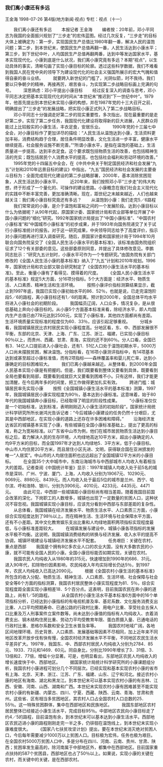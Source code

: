 ### 我们离小康还有多远
王金海
1998-07-26
第4版(地方新闻·视点)
专栏：视点（十一）

　　我们离小康还有多远
　　本报记者  王金海
　　编者按：20年前，邓小平同志为我国的全面振兴规划了“三步走”的宏伟蓝图。经过几次反复，“三步走”的目标大体上被确定为：第一步，实现国民生产总值比1980年翻一番，解决人民的温饱问题；第二步，到本世纪末，使国民生产总值再翻一番，人民生活达到小康水平；第三步，到下世纪中叶，人均国民生产总值再翻两番，达到中等发达国家水平，基本实现现代化。小康到底是什么状况，我们离小康究竟有多远？本期“视点”，以生动具体的事实，清晰勾画了实现小康目标的轮廓。透过这些科学数据，我们不难看到我国人民在党中央的领导下为建设现代化的社会主义强国所展示的宏大气魄和值得自豪的奋斗业绩。
　　就要跨入新世纪的门槛了，光阴似箭，时不我待。我们要以只争朝夕的精神，再接再厉，艰苦奋斗，为实现第二步战略目标画上完满的句号。
　　深思熟虑：邓小平提出小康目标
　　经过反复深入的调查与思考，邓小平同志决定把基本实现现代化的时间从“本世纪末”推迟到“下一世纪中叶”。1979年，他首先提出到本世纪末实现小康的构想，并在1987年党的十三大召开之前，明确提出了“三步走”的发展战略，把实现小康正式列入了第二步战略目标。
　　邓小平同志十分强调走好第二步的现实重要性，多次指出，现在最重要的是走好第二步。实现了第二步任务，我国现代化建设将取得新的巨大进展，人民群众将能过上比较殷实的小康生活，丰衣足食，安居乐业。
　　1990年党的十三届七中全会，对小康目标作了更加详尽的描绘：“人民生活从温饱达到小康，生活资料更加丰裕，消费结构趋于合理，居住条件明显改善，文化生活进一步丰富，健康水平继续提高，社会服务设施不断完善。”“所谓小康水平，是指在温饱的基础上，生活质量进一步提高，达到丰衣足食。这个要求既包括物质生活的改善，也包括精神生活的充实；既包括居民个人消费水平的提高，也包括社会福利和劳动环境的改善。”
　　1995年党的十四届五中全会，在《中共中央关于制定国民经济和社会发展“九五”计划和2010年远景目标的建议》中指出，“九五”国民经济和社会发展的主要奋斗目标为：全面完成现代化建设的第二步战略部署，2000年，基本消除贫困现象，人民生活达到小康水平。
　　近20年来，我们按照邓小平“三步走”的伟大构想，终于形成了一个量化的、可操作的建设思路。小康概念在我们社会主义现代化的实践中不断丰富完善，更加准确清晰。现在，距世纪之末越来越近，人们也越来越关注：我们离小康目标究竟还有多远？
　　从温饱到小康：我们走完5／6路程
　　我们常常说的小康，是介于温饱和富裕之间的一个发展阶段。达到小康目标以什么为依据呢？从90年代起，原国家计委、国家统计局和农业部等单位开展了中国小康问题的“细化”研究。1992年国家统计局提出了“中国小康标准”、“中国农村小康标准”和“中国城市小康标准”的初步成果，并于1993年向国务院递交了关于试行小康标准统计的报告。对于这一研究成果，中央领导同志给予了高度评价，指示对小康问题再进行深入调查研究。随后，原国家计委和国家统计局于1994年10月联合向国务院呈交了《全国人民生活小康水平的基本标准》，该标准由国务院组织征求了12个有关部委的意见。这些部委原则同意，并提出了具体修改意见。李鹏同志批示：“研究九五计划时，小康水平可作为一个专题研究。”由国务院有关部门修改的《全国人民生活小康的基本标准》纳入了“九五”计划和2010年规划。1996年，国家统计局和农业部又联合研究制定了《全国农村小康生活水平的基本标准》。至此，衡量小康有了看得见、摸得着的尺度。
　　《全国人民小康生活水平的基本标准》规定5大方面，分16项分指标。5个大方面是：经济水平、物质生活、人口素质、精神生活和生活环境。
　　按照小康评价指标测算结果显示，截止到1997年底，我国已实现小康初始水平的86．52％，也就是说，已走完温饱阶段5／6的路程，离小康目标还有1／6的距离。预计到2000年，全国总体平均水平将进入小康社会的初期阶段。
　　我国幅员辽阔，人口众多，情况复杂，是从很低基础上奔向小康目标的。从小康5个方面基本标准来看，除经济水平，即人均国内生产总值已由778元达到2500元，实现了小康标准，其他四方面都尚有差距。生活环境质量实现标准的程度仅为60．33％，应该引起足够重视。
　　分城乡看，我国城镇居民比农村居民实现小康程度高。分地区看，东、中、西部发展很不平衡，东部的北京、天津、上海、广东、江苏、浙江、福建，已实现小康目标90％以上，而贵州、西藏、甘肃、青海，实现的还不到60％。分人口看，全国已有3．14亿人口提前进入小康社会，还有1．51亿人口处于温饱初期水平，5000万人口尚未摆脱贫困，解决温饱。分指标看，在16项小康测评指标中，有14项基本达到或甚至超过小康标准值，而有2项指标——森林覆盖率和婴儿死亡率，达到小康确定的目标困难较大。
　　我们已离小康越来越近。从整体看，到2000年全国人民基本实现小康是有把握的。但是，我们既要看到整体又要看到具体，既要看到全局也要看到局部，既要看到成就巨大又要看到困难不小。只有这样，我们才能更加清醒，在今后两年多的时间里，把工作做得更加扎实有效。
　　跨进门槛：城镇居民率先实现小康
　　按照《全国城镇小康生活水平的基本标准》测算，1997年，我国城镇居民小康实现程度为90％，基本达到小康标准。这意味着，始于80年代的我国城镇奔小康目标，已经取得了明显的阶段性成果。
　　“小康标准仅仅是一个初始标准，达到标准，表明刚刚迈入小康生活的初始阶段”。国家统计局统计科学研究所所长谢鸿光告诉记者：“今后城镇小康建设的任务仍然十分艰巨，尤其是中西部地区，在实现小康的道路上还存在许多困难和障碍。”
　　沿海经济发达省区的城镇基本实现了小康，有些城镇在全国小康标准基础上，提出了更高的标准，称之为宽裕标准。以广东省中山市为例，他们在城市居民物质生活达到小康目标之后，着力解决人民的生存环境，人均绿地高达10平方米，超出小康确定的人均9平方米的目标，而全国1997年才达到人均绿地5．3平方米，低于小康目标。中山市人均住房20平方米，而且居住小区先进、文明，获得联合国在亚洲颁发的唯一“人居奖”。中山市的人均居住面积也远远超出了全国城镇12平方米的小康目标。
　　在全国35个大中城市中，东南沿海城市与中西部城市人均收入有着相当大的差距。记者查阅《中国统计年鉴》显示：1997年城镇人均收入处于前5名的城市是深圳、广州、宁波、厦门、上海，人均收入分别为19067元、10290元、9069元、8980元、8439元。而人均收入处于最后5位的城市是兰州、西宁、哈尔滨、呼和浩特、银川，分别为3906元、4010元、4233元、4435元、4471元。
　　由此可见，中西部一些城镇距小康目标尚有相当差距。随着我国目前国企改革的深化，下岗职工的人数增多，城镇也出现了一定数量的贫困人口，这种状况不容忽视。我国城镇实现小康目标，应该充分看到中西部与东部差距的复杂性。
　　从总体看，我国城镇在经济发展水平、物质生活水平、人口素质三方面，小康综合实现程度达到了98％以上。而在精神生活、生活环境与社会保障水平方面，还有不小差距。其中文化教育娱乐支出比重和人均绿地面积两项指标实现程度最低，与小康标准差距较大。
　　在城镇发展与建设中，城镇小康各项指标的发展水平极不均衡。这说明，我国城镇消费结构的转换与经济发展、收入水平的提高不协调，城镇环境建设与城镇经济发展水平不配套。
　　任务艰巨：关键在农村，重点是西部
　　我国是个拥有8亿多农业人口的农业大国，没有大多数农民的小康，就不可能有全国人民的小康。全国小康目标能否如期实现，关键在农村。
　　我国农民人均纯收入从1980年的315元，快速增加到1990年的686．31元。进入90年代，扣除物价因素影响，农民纯收入年均实际增长仍达5％，到1997年，农民人均纯收入已高达2090元。
　　根据《全国农村小康生活的基本标准》所包含的收入分配、物质生活、精神生活、人口素质、生活环境、社会保障与社会安全等6个方面的指标测算，我国农村居民整体小康实现程度为81．5％，综合实现程度距全面实现小康相差18．5个百分点。这表明，目前我国农民在奔小康的道路上，尚有1／5的路程。
　　从全国农村小康生活水平基本标准6方面中的16个单项指标分析，已经达到小康指标的有电视机普及率、基尼系数、文化服务消费支出比重、人口平均预期寿命、已通公路的行政村比重、用电户比重、享受社会五保人口比重及万人刑事案件立案件数等。尚未达到小康值的指标有人均纯收入、衣着消费支出、钢木结构住房比重、劳动力平均受教育年限、蛋白质摄入量、已通电话的行政村比重、恩格尔系数和安全卫生水普及率等。
　　我国农村地域广阔，各地区间地理环境、历史背景、人口素质、发展基础等因素不尽相同，加上近年来不同地区改革开放步伐有快有慢，全国农村经济发展水平不平衡，不同地区农民生活水平差异扩大。1997年，我国东、中、西部农村居民人均纯收入分别为2784．85元、1933．73元和1469．60元。同自身比，分别比1990年增长了3．31倍、3．13倍和2．77倍，增幅十分显著。可是，也明显看出，东部地区农民人均纯收入的增长速度快于中、西部地区。
　　据国家统计局统计科学研究所的小康课题组分析，我国农村小康进程可划分几个不同层次。已经实现和基本实现农村小康的省市有上海、北京、天津、浙江、江苏、广东、福建、山东、辽宁和河北。接近农村小康的地区有海南、湖北和黑龙江。到本世纪末可以基本实现农村小康的有吉林、江西、安徽、河南、山西、湖南和广西。本世纪末实现农村小康有困难甚至不能实现农村小康的有新疆、内蒙古、四川、宁夏、西藏、陕西、云南、青海、甘肃和贵州。这些省、区有相当多贫困地区，其农村人口占全国农村人口总数的25．55％。这一特殊贫困群体，集中在西部地区和民族地区。
　　我国东部地区农村居民整体已经接近小康生活水平，完成目标95％。中部地区农民向小康目标走了约4／5的路程，目前温饱有余，到本世纪末可以基本达到小康生活水平。西部地区农民迈进小康的路程刚刚走完一半之多，仍徘徊在温饱线上，到本世纪末实现小康难度很大。
　　《国家八七扶贫攻坚计划》提出，要在本世纪末消灭绝对贫困人口，今后每年需要减少1000万以上贫困人口。目标极为宏伟，任务也极为艰巨。在全国农村5000万贫困人口中，多是分布在四川、河南、云南、贵州、甘肃、陕西；贫困率发生最高的，除河南属于中部地区外，都集中在西部地区。目前国家重点扶持的587个贫困县，西部地区也占了50％以上。如果说，实现小康的关键在农村，而关键中的关键，是在西部农村。
